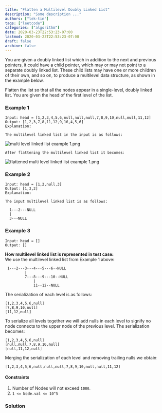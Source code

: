 ```yaml
---
title: "Flatten a Multilevel Doubly Linked List"
description: "Some description ..."
authors: ["lek-tin"]
tags: ["leetcode"]
categories: ["algorithm"]
date: 2020-03-23T22:53:23-07:00
lastmod: 2020-03-23T22:53:23-07:00
draft: false
archive: false
---
```

You are given a doubly linked list which in addition to the next and previous pointers, it could have a child pointer, which may or may not point to a separate doubly linked list. These child lists may have one or more children of their own, and so on, to produce a multilevel data structure, as shown in the example below.  

Flatten the list so that all the nodes appear in a single-level, doubly linked list. You are given the head of the first level of the list.  

### Example 1

```
Input: head = [1,2,3,4,5,6,null,null,null,7,8,9,10,null,null,11,12]
Output: [1,2,3,7,8,11,12,9,10,4,5,6]
Explanation:

The multilevel linked list in the input is as follows:
```
![multi level linked list example 1.png](/img/post/multi-level-linked-list-example-1.png)
```
After flattening the multilevel linked list it becomes:
```
![flattened multi level linked list example 1.png](/img/post/flattened-multi-level-linked-list-example-1.png)

### Example 2

```
Input: head = [1,2,null,3]
Output: [1,3,2]
Explanation:

The input multilevel linked list is as follows:

  1---2---NULL
  |
  3---NULL
```

### Example 3

```
Input: head = []
Output: []
```

**How multilevel linked list is represented in test case:**  
We use the multilevel linked list from Example 1 above:  
```
 1---2---3---4---5---6--NULL
         |
         7---8---9---10--NULL
             |
             11--12--NULL
```
The serialization of each level is as follows:
```
[1,2,3,4,5,6,null]
[7,8,9,10,null]
[11,12,null]
```
To serialize all levels together we will add nulls in each level to signify no node connects to the upper node of the previous level. The serialization becomes:
```
[1,2,3,4,5,6,null]
[null,null,7,8,9,10,null]
[null,11,12,null]
```
Merging the serialization of each level and removing trailing nulls we obtain:
```
[1,2,3,4,5,6,null,null,null,7,8,9,10,null,null,11,12]
```

#### Constraints

1. Number of Nodes will not exceed `1000`.
2. `1 <= Node.val <= 10^5`

### Solution

```python

```
